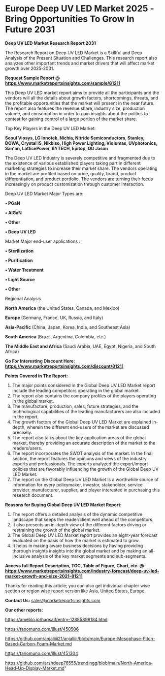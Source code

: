  # Europe Deep UV LED Market 2025 -Bring Opportunities To Grow In Future 2031

<strong>Deep UV LED Market Research Report 2031</strong>

The Research Report on Deep UV LED Market is a Skillful and Deep Analysis of the Present Situation and Challenges. This research report also analyzes other important trends and market drivers that will affect market growth over 2025-2031.

<strong>Request Sample Report @ <a href=https://www.marketreportsinsights.com/sample/81211>https://www.marketreportsinsights.com/sample/81211</a></strong>

This Deep UV LED market report aims to provide all the participants and the vendors will all the details about growth factors, shortcomings, threats, and the profitable opportunities that the market will present in the near future. The report also features the revenue share, industry size, production volume, and consumption in order to gain insights about the politics to contest for gaining control of a large portion of the market share.

Top Key Players in the Deep UV LED Market:

<strong>Seoul Viosys, LG Innotek, Nichia, Nitride Semiconductors, Stanley, DOWA, Crystal IS, Nikkiso, High Power Lighting, Violumas, UVphotonics, San&#39;an, LatticePower, BYTECH, Epitop, QD Jason</strong>

The Deep UV LED Industry is severely competitive and fragmented due to the existence of various established players taking part in different marketing strategies to increase their market share. The vendors operating in the market are profiled based on price, quality, brand, product differentiation, and product portfolio. The vendors are turning their focus increasingly on product customization through customer interaction.

Deep UV LED Market Major Types are:

<strong>• PGaN

• AlGaN

• Other

• Deep UV LED</strong>

Market Major end-user applications :

<strong>• Sterilization

• Purification

• Water Treatment

• Light Source

• Other</strong>

Regional Analysis

</u><strong><b>North America</b></strong> (the United States, Canada, and Mexico)

<strong><b>Europe </b></strong>(Germany, France, UK, Russia, and Italy)

<strong><b>Asia-Pacific</b></strong> (China, Japan, Korea, India, and Southeast Asia)

<strong><b>South America</b></strong> (Brazil, Argentina, Colombia, etc.)

<strong><b>The Middle East and Africa</b></strong> (Saudi Arabia, UAE, Egypt, Nigeria, and South Africa)

<strong>Go For Interesting Discount Here: <a href=https://www.marketreportsinsights.com/discount/81211>https://www.marketreportsinsights.com/discount/81211</a></strong>

<strong>Points Covered in The Report:</strong>
<ol>
  <li>The major points considered in the Global Deep UV LED Market report include the leading competitors operating in the global market.</li>
  <li>The report also contains the company profiles of the players operating in the global market.</li>
  <li>The manufacture, production, sales, future strategies, and the technological capabilities of the leading manufacturers are also included in the report.</li>
  <li>The growth factors of the Global Deep UV LED Market are explained in-depth, wherein the different end-users of the market are discussed precisely.</li>
  <li>The report also talks about the key application areas of the global market, thereby providing an accurate description of the market to the readers/users.</li>
  <li>The report incorporates the SWOT analysis of the market. In the final section, the report features the opinions and views of the industry experts and professionals. The experts analyzed the export/import policies that are favorably influencing the growth of the Global Deep UV LED Market.</li>
  <li>The report on the Global Deep UV LED Market is a worthwhile source of information for every policymaker, investor, stakeholder, service provider, manufacturer, supplier, and player interested in purchasing this research document.</li>
</ol>
<strong>Reasons for Buying Global Deep UV LED Market Report:</strong>

<ol>
  <li>The report offers a detailed analysis of the dynamic competitive landscape that keeps the reader/client well ahead of the competitors.</li>
  <li>It also presents an in-depth view of the different factors driving or restraining the growth of the global market.</li>
  <li>The Global Deep UV LED Market report provides an eight-year forecast evaluated on the basis of how the market is estimated to grow.</li>
  <li>It helps in making aware business decisions by having providing thorough insights insights into the global market and by making an all-inclusive analysis of the key market segments and sub-segments.</li>
</ol>
<strong>Access full Report Description, TOC, Table of Figure, Chart, etc. @ <a href=https://www.marketreportsinsights.com/industry-forecast/deep-uv-led-market-growth-and-size-2021-81211>https://www.marketreportsinsights.com/industry-forecast/deep-uv-led-market-growth-and-size-2021-81211</a></strong>


Thanks for reading this article; you can also get individual chapter wise section or region wise report version like Asia, United States, Europe.

<strong>Contact Us:</strong>
sales@marketreportsinsights.com

<strong>Our other reports:</strong>

<a href=https://ameblo.jp/haqsaif/entry-12885898184.html>https://ameblo.jp/haqsaif/entry-12885898184.html</a>

<a href=https://tanomuno.com/illust/450506>https://tanomuno.com/illust/450506</a>

<a href=https://github.com/anjaliiii21/anjaliiii/blob/main/Europe-Mesophase-Pitch-Based-Carbon-Foam-Market.md>https://github.com/anjaliiii21/anjaliiii/blob/main/Europe-Mesophase-Pitch-Based-Carbon-Foam-Market.md</a>

<a href=https://tanomuno.com/illust/451304>https://tanomuno.com/illust/451304</a>

<a href=https://github.com/arshdeep76555/trendingg/blob/main/North-America-Head-Up-Display-Market.md>https://github.com/arshdeep76555/trendingg/blob/main/North-America-Head-Up-Display-Market.md</a>"
